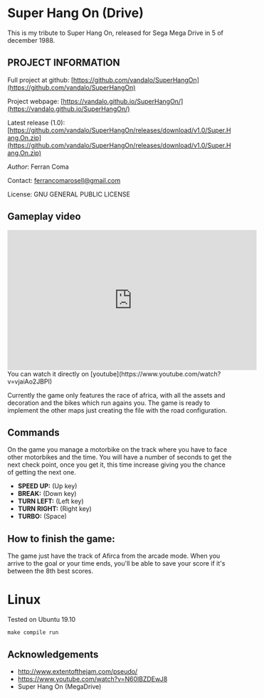 # Super Hang On (Drive)
This is my tribute to Super Hang On, released for Sega Mega Drive in 5 of december 1988.

## PROJECT INFORMATION

Full project at github: [https://github.com/vandalo/SuperHangOn](https://github.com/vandalo/SuperHangOn) 

Project webpage: [https://vandalo.github.io/SuperHangOn/](https://vandalo.github.io/SuperHangOn/) 

Latest release (1.0): [https://github.com/vandalo/SuperHangOn/releases/download/v1.0/Super.Hang.On.zip](https://github.com/vandalo/SuperHangOn/releases/download/v1.0/Super.Hang.On.zip)  

*Author*: Ferran Coma

Contact: ferrancomarosell@gmail.com

License: GNU GENERAL PUBLIC LICENSE

## Gameplay video

<iframe width="560" height="315" src="https://www.youtube.com/embed/vjaiAo2JBPI" frameborder="0" allowfullscreen=""></iframe>
You can watch it directly on [youtube](https://www.youtube.com/watch?v=vjaiAo2JBPI)

Currently the game only features the race of africa, with all the assets and decoration and the bikes which run agains you. The game
is ready to implement the other maps just creating the file with the road configuration.

## Commands

On the game you manage a motorbike on the track where you have to face other motorbikes and the time. You will have a number of seconds to get the next check point, once you get it, this time increase giving you the chance of getting the next one.

* **SPEED UP:** (Up key)
* **BREAK:** (Down key)
* **TURN LEFT:** (Left key)
* **TURN RIGHT:** (Right key)
* **TURBO:** (Space)

## How to finish the game:

The game just have the track of Afirca from the arcade mode. When you arrive to the goal or your time ends, you'll be able to save
your score if it's between the 8th best scores.

# Linux

Tested on Ubuntu 19.10

    make compile run


## Acknowledgements

* http://www.extentofthejam.com/pseudo/
* https://www.youtube.com/watch?v=N60lBZDEwJ8
* Super Hang On (MegaDrive)

